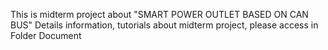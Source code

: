 This is midterm project about "SMART POWER OUTLET BASED ON CAN BUS"
Details information, tutorials about midterm project, please access in Folder Document
